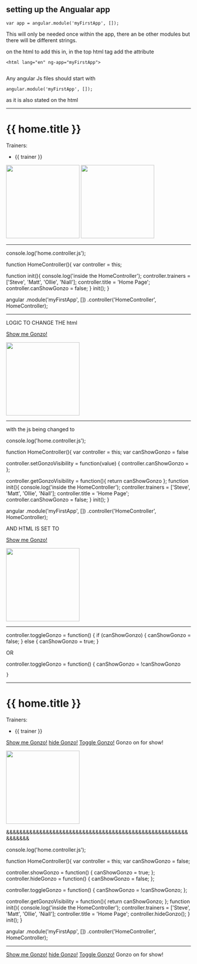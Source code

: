 ## setting up the Angualar app

```
var app = angular.module('myFirstApp', []);

```
This will only be needed once within the app, there an be other modules but there will be different strings.

on the html to add this in,
in the top html tag add the attribute

```
<html lang="en" ng-app="myFirstApp">


```


Any angular Js files should start with

```
angular.module('myFirstApp', []);

```

as it is also stated on the html





_________________________________________________________________________________________________


<body ng-controller="HomeController as home">
  <h1>{{ home.title }}</h1>

<p>Trainers: </p>
<ul>
  <li ng-repeat="trainer in home.trainers">{{ trainer }}</li>
</ul>

<img src="http://vignette1.wikia.nocookie.net/muppet/images/3/31/Gonzo-TheVoice-2012.jpg" height="200"  ng-if="home.canShowGonzo"/>
<img src="http://vignette1.wikia.nocookie.net/muppet/images/3/31/Gonzo-TheVoice-2012.jpg" height="200" class="ng-hide" ng-show="home.canShowGonzo"/>

</body>

_________________________________________________________________________________________________
console.log('home.controller.js');

function HomeController(){
  var controller = this;


  function init(){
    console.log('inside the HomeController');
    controller.trainers = ['Steve', 'Matt', 'Ollie', 'Niall'];
    controller.title = 'Home Page';
    controller.canShowGonzo = false;
  }
  init();
}

angular
  .module('myFirstApp', [])
  .controller('HomeController', HomeController);


_________________________________________________________________________________________________

LOGIC TO CHANGE THE html



<p>
  <a href="#" ng-click="home.canShowGonzo = true">Show me Gonzo!</a>
</p>

<img src="http://vignette1.wikia.nocookie.net/muppet/images/3/31/Gonzo-TheVoice-2012.jpg" height="200" class="ng-hide" ng-if="home.canShowGonzo"/>


________________________________________________________________________________________________

with the js being changed to

console.log('home.controller.js');

function HomeController(){
  var controller = this;
  var canShowGonzo = false

 controller.setGonzoVisibility = function(value) {
    controller.canShowGonzo =
  };

controller.getGonzoVisibility = function(){
  return canShowGonzo
};
  function init(){
    console.log('inside the HomeController');
    controller.trainers = ['Steve', 'Matt', 'Ollie', 'Niall'];
    controller.title = 'Home Page';
    controller.canShowGonzo = false;
  }
  init();
}

angular
  .module('myFirstApp', [])
  .controller('HomeController', HomeController);


AND HTML IS SET TO

<p>
  <a href="#" ng-click="home.setGonzoVisibility(true)">Show me Gonzo!</a>
</p>

<img src="http://vignette1.wikia.nocookie.net/muppet/images/3/31/Gonzo-TheVoice-2012.jpg" height="200" class="ng-hide" ng-if="home.getGonzoVisibility()"/>


___________________________________________________________


controller.toggleGonzo = function() {
  if (canShowGonzo) {
    canShowGonzo = false;
  } else {
    canShowGonzo = true;
  }

  OR

  controller.toggleGonzo = function() {
    canShowGonzo = !canShowGonzo

    }




___________________________________________________________

<!DOCTYPE html>
<html lang="en" ng-app="myFirstApp">
<head>
  <meta charset="UTF-8">
  <meta http-equiv="X-UA-Compatible" content="ie=edge">
  <title>Angular intro</title>
  <script src="bower_components/angular/angular.min.js" type="text/javascript" charset="utf-8" ></script>
  <script src="app.js" charset="utf-8"></script>
  <script src="controllers/home.controller.js" charset="utf-8"></script>
  <style>
    .isVisible {
      color: blue;
    }
    .isNotVisible{
      color: lightGrey;
    }
  </style>
</head>
<body ng-controller="HomeController as home">
  <h1 ng-mouseover="home.showGonzo()">{{ home.title }}</h1>

<p>Trainers: </p>
<ul>
  <li ng-repeat="trainer in home.trainers">{{ trainer }}</li>
</ul>

<p>
  <a href="#" ng-click="home.showGonzo()">Show me Gonzo!</a>
  <a href="#" ng-click="home.hideGonzo()">hide Gonzo!</a>
  <a href="#" ng-click="home.toggleGonzo()">Toggle Gonzo!</a>
  <span ng-class="{'isVisible': home.getGonzoVisibility(), 'isNotVisible': !home.getGonzoVisibility()}">Gonzo on for show!</span>
</p>

<img
 src="http://vignette1.wikia.nocookie.net/muppet/images/3/31/Gonzo-TheVoice-2012.jpg"
 height="200"
 ng-if="home.getGonzoVisibility()"
 ng-mouseover="home.hideGonzo()"/>

</body>
</html>
&&&&&&&&&&&&&&&&&&&&&&&&&&&&&&&&&&&&&&&&&&&&&&&&&&&&&&&&&&&&&&


console.log('home.controller.js');

function HomeController(){
  var controller = this;
  var canShowGonzo = false;

  controller.showGonzo = function() {
    canShowGonzo = true;
  };
  controller.hideGonzo = function() {
    canShowGonzo = false;
  };

  controller.toggleGonzo = function() {
    canShowGonzo = !canShowGonzo;
  };

  controller.getGonzoVisibility = function(){
    return canShowGonzo;
  };
  function init(){
    console.log('inside the HomeController');
    controller.trainers = ['Steve', 'Matt', 'Ollie', 'Niall'];
    controller.title = 'Home Page';
    controller.hideGonzo();
  }
  init();
}

angular
  .module('myFirstApp', [])
  .controller('HomeController', HomeController);


____________________

<p>
  <a href="#" ng-click="home.showGonzo()">Show me Gonzo!</a>
  <a href="#" ng-click="home.hideGonzo()">hide Gonzo!</a>
  <a href="#" ng-click="home.toggleGonzo()">Toggle Gonzo!</a>
  <span ng-class="{'isVisible': home.getGonzoVisibility(), 'isNotVisible': !home.getGonzoVisibility()}">Gonzo on for show!</span>
</p>
